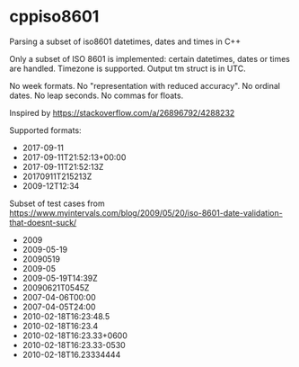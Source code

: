 # cppiso8601
Parsing a subset of iso8601 datetimes, dates and times in C++

Only a subset of ISO 8601 is implemented: certain datetimes, dates or times are handled. Timezone is supported.
Output tm struct is in UTC.

No week formats. No "representation with reduced accuracy".
No ordinal dates. No leap seconds. No commas for floats.

Inspired by https://stackoverflow.com/a/26896792/4288232

Supported formats:

* 2017-09-11
* 2017-09-11T21:52:13+00:00
* 2017-09-11T21:52:13Z
* 20170911T215213Z
* 2009-12T12:34

Subset of test cases from https://www.myintervals.com/blog/2009/05/20/iso-8601-date-validation-that-doesnt-suck/

* 2009
* 2009-05-19
* 20090519
* 2009-05
* 2009-05-19T14:39Z
* 20090621T0545Z
* 2007-04-06T00:00
* 2007-04-05T24:00
* 2010-02-18T16:23:48.5
* 2010-02-18T16:23.4
* 2010-02-18T16:23.33+0600
* 2010-02-18T16:23.33-0530
* 2010-02-18T16.23334444


